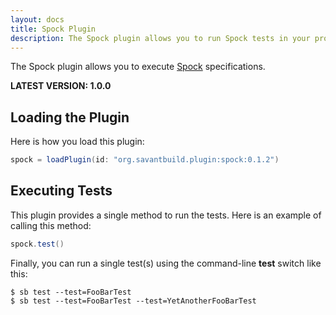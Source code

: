 ```yaml
---
layout: docs
title: Spock Plugin
description: The Spock plugin allows you to run Spock tests in your project.
---
```


The Spock plugin allows you to execute [Spock](https://code.google.com/p/spock/) specifications.

**LATEST VERSION: 1.0.0**


## Loading the Plugin

Here is how you load this plugin:

~~~~ groovy
spock = loadPlugin(id: "org.savantbuild.plugin:spock:0.1.2")
~~~~ 

## Executing Tests

This plugin provides a single method to run the tests. Here is an example of calling this method:

~~~~ groovy
spock.test()
~~~~ 

Finally, you can run a single test(s) using the command-line **test** switch like this:

~~~~ shell
$ sb test --test=FooBarTest
$ sb test --test=FooBarTest --test=YetAnotherFooBarTest
~~~~ 

